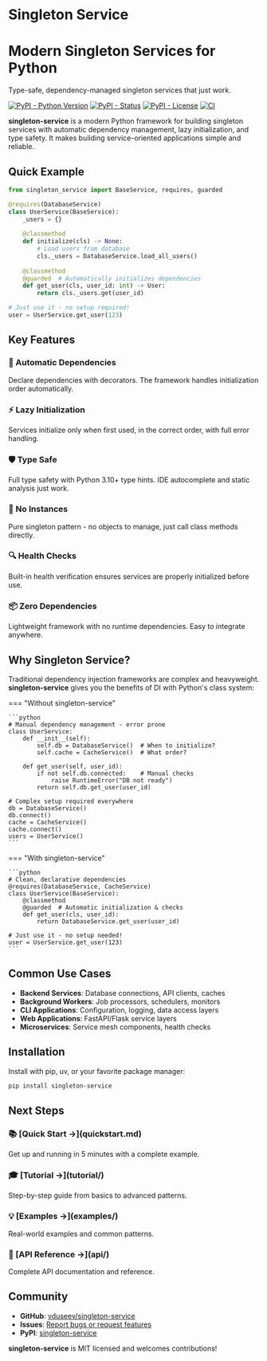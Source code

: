 # Singleton Service

<div class="hero">
  <h1>Modern Singleton Services for Python</h1>
  <p>Type-safe, dependency-managed singleton services that just work.</p>
</div>

[![PyPI - Python Version](https://img.shields.io/pypi/pyversions/singleton-service)](https://pypi.org/project/singleton-service/)
[![PyPI - Status](https://img.shields.io/pypi/status/singleton-service)](https://pypi.org/project/singleton-service/)
[![PyPI - License](https://img.shields.io/pypi/l/singleton-service)](https://github.com/vduseev/singleton-service/blob/main/LICENSE)
[![CI](https://img.shields.io/github/actions/workflow/status/vduseev/singleton-service/ci.yml)](https://github.com/vduseev/singleton-service/actions)

**singleton-service** is a modern Python framework for building singleton services with automatic dependency management, lazy initialization, and type safety. It makes building service-oriented applications simple and reliable.

## Quick Example

```python
from singleton_service import BaseService, requires, guarded

@requires(DatabaseService)
class UserService(BaseService):
    _users = {}
    
    @classmethod
    def initialize(cls) -> None:
        # Load users from database
        cls._users = DatabaseService.load_all_users()
    
    @classmethod
    @guarded  # Automatically initializes dependencies
    def get_user(cls, user_id: int) -> User:
        return cls._users.get(user_id)

# Just use it - no setup required!
user = UserService.get_user(123)
```

## Key Features

<div class="feature-grid">
  <div class="feature-card">
    <h3>🔗 Automatic Dependencies</h3>
    <p>Declare dependencies with decorators. The framework handles initialization order automatically.</p>
  </div>
  
  <div class="feature-card">
    <h3>⚡ Lazy Initialization</h3>
    <p>Services initialize only when first used, in the correct order, with full error handling.</p>
  </div>
  
  <div class="feature-card">
    <h3>🛡️ Type Safe</h3>
    <p>Full type safety with Python 3.10+ type hints. IDE autocomplete and static analysis just work.</p>
  </div>
  
  <div class="feature-card">
    <h3>🚫 No Instances</h3>
    <p>Pure singleton pattern - no objects to manage, just call class methods directly.</p>
  </div>
  
  <div class="feature-card">
    <h3>🔍 Health Checks</h3>
    <p>Built-in health verification ensures services are properly initialized before use.</p>
  </div>
  
  <div class="feature-card">
    <h3>📦 Zero Dependencies</h3>
    <p>Lightweight framework with no runtime dependencies. Easy to integrate anywhere.</p>
  </div>
</div>

## Why Singleton Service?

Traditional dependency injection frameworks are complex and heavyweight. **singleton-service** gives you the benefits of DI with Python's class system:

=== "Without singleton-service"

    ```python
    # Manual dependency management - error prone
    class UserService:
        def __init__(self):
            self.db = DatabaseService()  # When to initialize?
            self.cache = CacheService()  # What order?
        
        def get_user(self, user_id):
            if not self.db.connected:    # Manual checks
                raise RuntimeError("DB not ready")
            return self.db.get_user(user_id)
    
    # Complex setup required everywhere
    db = DatabaseService()
    db.connect()
    cache = CacheService() 
    cache.connect()
    users = UserService()
    ```

=== "With singleton-service"

    ```python
    # Clean, declarative dependencies
    @requires(DatabaseService, CacheService)
    class UserService(BaseService):
        @classmethod
        @guarded  # Automatic initialization & checks
        def get_user(cls, user_id):
            return DatabaseService.get_user(user_id)
    
    # Just use it - no setup needed!
    user = UserService.get_user(123)
    ```

## Common Use Cases

- **Backend Services**: Database connections, API clients, caches
- **Background Workers**: Job processors, schedulers, monitors  
- **CLI Applications**: Configuration, logging, data access layers
- **Web Applications**: FastAPI/Flask service layers
- **Microservices**: Service mesh components, health checks

## Installation

Install with pip, uv, or your favorite package manager:

```bash
pip install singleton-service
```

## Next Steps

<div class="feature-grid">
  <div class="feature-card">
    <h3>📚 [Quick Start →](quickstart.md)</h3>
    <p>Get up and running in 5 minutes with a complete example.</p>
  </div>
  
  <div class="feature-card">
    <h3>🎓 [Tutorial →](tutorial/)</h3>
    <p>Step-by-step guide from basics to advanced patterns.</p>
  </div>
  
  <div class="feature-card">
    <h3>💡 [Examples →](examples/)</h3>
    <p>Real-world examples and common patterns.</p>
  </div>
  
  <div class="feature-card">
    <h3>📖 [API Reference →](api/)</h3>
    <p>Complete API documentation and reference.</p>
  </div>
</div>

## Community

- **GitHub**: [vduseev/singleton-service](https://github.com/vduseev/singleton-service)
- **Issues**: [Report bugs or request features](https://github.com/vduseev/singleton-service/issues)
- **PyPI**: [singleton-service](https://pypi.org/project/singleton-service/)

**singleton-service** is MIT licensed and welcomes contributions!